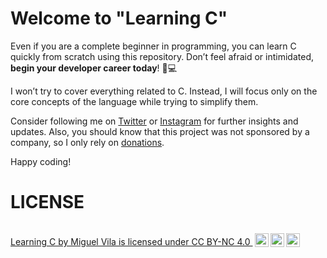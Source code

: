 # Welcome to "Learning C"

Even if you are a complete beginner in programming, you can learn C quickly from scratch using this repository. Don’t feel afraid or intimidated, **begin your developer career today**! 🚀💻

I won’t try to cover everything related to C. Instead, I will focus only on the core concepts of the language while trying to simplify them.

Consider following me on [Twitter](https://twitter.com/miguel_oviladev) or [Instagram](https://www.instagram.com/miguel_oviladev/) for further insights and updates. Also, you should know that this project was not sponsored by a company, so I only rely on [donations](https://www.paypal.com/paypalme/maomv).

Happy coding!

# LICENSE

[<p style="display:inline-block;">Learning C by Miguel Vila is licensed under CC BY-NC 4.0 <img style="height:22px!important;margin-left:3px;vertical-align:text-bottom;" src="https://mirrors.creativecommons.org/presskit/icons/cc.svg?ref=chooser-v1"><img style="height:22px!important;margin-left:3px;vertical-align:text-bottom;" src="https://mirrors.creativecommons.org/presskit/icons/by.svg?ref=chooser-v1"><img style="height:22px!important;margin-left:3px;vertical-align:text-bottom;" src="https://mirrors.creativecommons.org/presskit/icons/nc.svg?ref=chooser-v1"></p>](LICENSE.txt)

